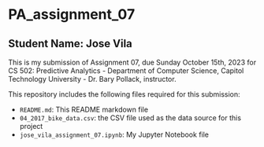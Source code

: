 # PA_assignment_07

## Student Name: Jose Vila

This is my submission of Assignment 07, due Sunday October 15th, 2023 for CS 502: Predictive Analytics - Department of Computer Science, Capitol Technology University - Dr. Bary Pollack, instructor.

This repository includes the following files required for this submission:
* `README.md`: This README markdown file
* `04_2017_bike_data.csv`: the CSV file used as the data source for this project
* `jose_vila_assignment_07.ipynb`: My Jupyter Notebook file
